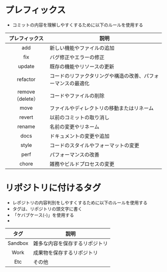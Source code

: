 # プレフィックス
- コミットの内容を理解しやすくするために以下のルールを使用する

|  プレフィックス  | 説明                                                         |
| :--------------: | ------------------------------------------------------------ |
|       add        | 新しい機能やファイルの追加                                   |
|       fix        | バグ修正やエラーの修正                                       |
|      update      | 既存の機能やリソースの更新                                   |
|     refactor     | コードのリファクタリングや構造の改善、パフォーマンスの最適化 |
| remove（delete） | コードやファイルの削除                                       |
|       move       | ファイルやディレクトリの移動またはリネーム                   |
|      revert      | 以前のコミットの取り消し                                     |
|      rename      | 名前の変更やリネーム                                         |
|       docs       | ドキュメントの変更や追加                                     |
|      style       | コードのスタイルやフォーマットの変更                         |
|       perf       | パフォーマンスの改善                                         |
|      chore       | 雑務やビルドプロセスの変更                                   |

# リポジトリに付けるタグ
- レポジトリの内容判別をしやすくするために以下のルールを使用する
- タグは、リポジトリの頭文字に書く
- 「ケバブケース(-)」を使用する
- 
|  タグ   | 説明                           |
| :-----: | ------------------------------ |
| Sandbox | 雑多な内容を保存するリポジトリ |
|  Work   | 成果物を保存するリポジトリ     |
|   Etc   | その他                         |
